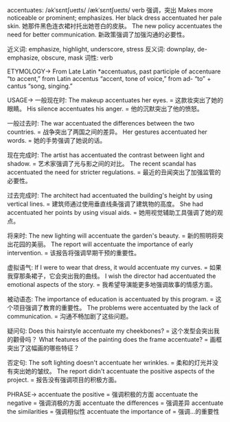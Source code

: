 accentuates: /əkˈsɛntʃueɪts/ /ækˈsɛntʃueɪts/
verb
强调，突出
Makes more noticeable or prominent; emphasizes.
Her black dress accentuated her pale skin. 她那件黑色连衣裙衬托出她苍白的皮肤。
The new policy accentuates the need for better communication. 新政策强调了加强沟通的必要性。

近义词: emphasize, highlight, underscore, stress
反义词: downplay, de-emphasize, obscure, mask
词性: verb


ETYMOLOGY->
From Late Latin *accentuatus, past participle of accentuare “to accent,” from Latin accentus “accent, tone of voice,” from ad- “to” + cantus “song, singing.”

USAGE->
一般现在时:
The makeup accentuates her eyes. = 这款妆突出了她的眼睛。
His silence accentuates his anger. = 他的沉默突出了他的愤怒。

一般过去时:
The war accentuated the differences between the two countries. = 战争突出了两国之间的差异。
Her gestures accentuated her words. = 她的手势强调了她说的话。

现在完成时:
The artist has accentuated the contrast between light and shadow. = 艺术家强调了光与影之间的对比。
The recent scandal has accentuated the need for stricter regulations. = 最近的丑闻突出了加强监管的必要性。

过去完成时:
The architect had accentuated the building's height by using vertical lines. = 建筑师通过使用垂直线条强调了建筑物的高度。
She had accentuated her points by using visual aids. = 她用视觉辅助工具强调了她的观点。


将来时:
The new lighting will accentuate the garden's beauty. = 新的照明将突出花园的美丽。
The report will accentuate the importance of early intervention. = 该报告将强调早期干预的重要性。


虚拟语气:
If I were to wear that dress, it would accentuate my curves. = 如果我穿那条裙子，它会突出我的曲线。
I wish the director had accentuated the emotional aspects of the story. = 我希望导演能更多地强调故事的情感方面。


被动语态:
The importance of education is accentuated by this program. = 这个项目强调了教育的重要性。
The problems were accentuated by the lack of communication. = 沟通不畅加剧了这些问题。



疑问句:
Does this hairstyle accentuate my cheekbones? = 这个发型会突出我的颧骨吗？
What features of the painting does the frame accentuate? = 画框突出了这幅画的哪些特征？



否定句:
The soft lighting doesn't accentuate her wrinkles. = 柔和的灯光并没有突出她的皱纹。
The report didn't accentuate the positive aspects of the project. = 报告没有强调项目的积极方面。



PHRASE->
accentuate the positive = 强调积极的方面
accentuate the negative = 强调消极的方面
accentuate the differences = 强调差异
accentuate the similarities = 强调相似性
accentuate the importance of = 强调…的重要性


